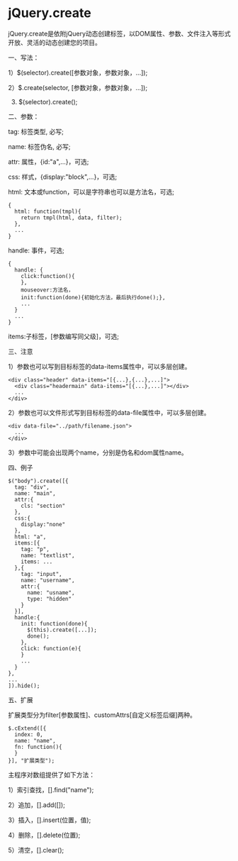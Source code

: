 # jQuery.create
jQuery.create是依附jQuery动态创建标签，以DOM属性、参数、文件注入等形式开放、灵活的动态创建您的项目。

一、写法：

1）$(selector).create([参数对象，参数对象，...]);

2）$.create(selector, [参数对象，参数对象，...]);

3) $(selector).create(); 

二、参数：

tag: 标签类型, 必写;

name: 标签伪名, 必写;

attr: 属性，{id:"a",...}，可选;

css: 样式，{display:"block",...}，可选;

html: 文本或function，可以是字符串也可以是方法名，可选; 
```
{
  html: function(tmpl){
    return tmpl(html, data, filter);
  },
  ...
}
```

handle: 事件，可选;
```
{
  handle: {
    click:function(){
    }, 
    mouseover:方法名，
    init:function(done){初始化方法，最后执行done();}, 
    ...
  }
  ...
}
```

items:子标签，[参数编写同父级]，可选;

三、注意

1）参数也可以写到目标标签的data-items属性中，可以多层创建。
```
<div class="header" data-items="[{...},{...},...]">
  <div class="headermain" data-items="[{...},...]"></div>
  ...
</div>
```

2）参数也可以文件形式写到目标标签的data-file属性中，可以多层创建。
```
<div data-file="../path/filename.json">
  ...
</div>
```

3）参数中可能会出现两个name，分别是伪名和dom属性name。

四、例子

```
$("body").create([{
  tag: "div",
  name: "main",
  attr:{
    cls: "section"
  },
  css:{
    display:"none"
  },
  html: "a",
  items:[{
    tag: "p",
    name: "textlist",
    items: ...
  },{
    tag: "input",
    name: "username",
    attr:{
      name: "usname",
      type: "hidden"
    }
  }],
  handle:{
    init: function(done){
      $(this).create([...]);
      done();
    },
    click: function(e){
    }
    ...
  }
},
...
]).hide();
```

五、扩展

扩展类型分为filter[参数属性]、customAttrs[自定义标签后缀]两种。
```
$.cExtend([{
  index: 0,
  name: "name",
  fn: function(){
  }
}], "扩展类型");
```

主程序对数组提供了如下方法：

1）索引查找，[].find("name");

2）追加，[].add([]);

3）插入，[].insert(位置，值);

4）删除，[].delete(位置);

5）清空，[].clear();

